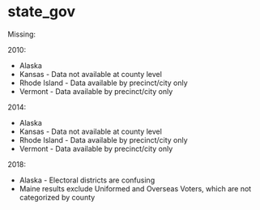 # state_gov

Missing:

2010:
- Alaska
- Kansas - Data not available at county level
- Rhode Island - Data available by precinct/city only
- Vermont - Data available by precinct/city only

2014:
- Alaska
- Kansas - Data not available at county level
- Rhode Island - Data available by precinct/city only
- Vermont - Data available by precinct/city only

2018:
- Alaska - Electoral districts are confusing
- Maine results exclude Uniformed and Overseas Voters, which are not categorized by county
